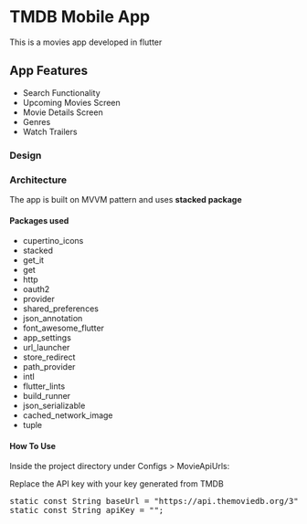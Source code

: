# TMDB Mobile App

This is a movies app developed in flutter


## App Features
- Search Functionality
- Upcoming Movies Screen
- Movie Details Screen
- Genres
- Watch Trailers

### Design 



### Architecture 

The app is built on MVVM pattern and uses **stacked package**



#### Packages used 

- cupertino_icons
- stacked
- get_it
- get
- http
- oauth2
- provider
- shared_preferences
- json_annotation
- font_awesome_flutter
- app_settings
- url_launcher
- store_redirect
- path_provider
- intl
- flutter_lints
- build_runner
- json_serializable
- cached_network_image
- tuple
  
  

#### How To Use

Inside the project directory under Configs > MovieApiUrls: 

Replace the API key with your key generated from TMDB

<pre>
static const String baseUrl = "https://api.themoviedb.org/3";
static const String apiKey = "<Add your API Key>";
</pre>


 
